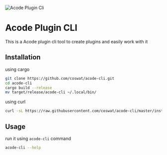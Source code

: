 ![Acode Plugin Cli](https://github-production-user-asset-6210df.s3.amazonaws.com/97345827/266290195-9d09fa68-0044-4b1d-96ee-5df5e426a9af.jpeg)

# Acode Plugin CLI 

This is a Acode plugin cli tool to create plugins and easily work with it

## Installation

using cargo

```bash
git clone https://github.com/coswat/acode-cli.git
cd acode-cli
cargo build --release
mv target/release/acode-cli ~/.local/bin/
```

using curl

```bash
curl -sL https://raw.githubusercontent.com/coswat/acode-cli/master/install.sh | sh
```

## Usage

run it using `acode-cli` command

```bash
acode-cli --help
```
